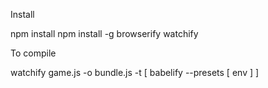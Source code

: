 

Install

npm install
npm install -g browserify watchify


To compile

watchify game.js -o bundle.js -t [ babelify --presets [ env ] ]


